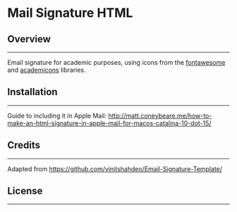 # **Mail Signature HTML**

## **Overview**
--------

Email signature for academic purposes, using icons from the [fontawesome](https://fontawesome.com/) and [academicons](https://jpswalsh.github.io/academicons/) libraries.

## **Installation**
-------------

Guide to including it in Apple Mail: http://matt.coneybeare.me/how-to-make-an-html-signature-in-apple-mail-for-macos-catalina-10-dot-15/

## **Credits**
-------------

Adapted from https://github.com/vinitshahdeo/Email-Signature-Template/

## **License**
-------------

